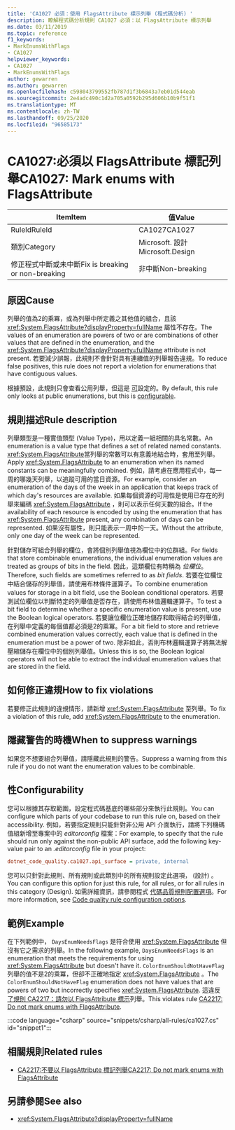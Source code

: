 ```yaml
---
title: 'CA1027 必須：使用 FlagsAttribute 標示列舉 (程式碼分析) '
description: 瞭解程式碼分析規則 CA1027 必須：以 FlagsAttribute 標示列舉
ms.date: 03/11/2019
ms.topic: reference
f1_keywords:
- MarkEnumsWithFlags
- CA1027
helpviewer_keywords:
- CA1027
- MarkEnumsWithFlags
author: gewarren
ms.author: gewarren
ms.openlocfilehash: c598043799552fb787d1f3b6843a7eb01d544eab
ms.sourcegitcommit: 2e4adc490c1d2a705a0592b295d606b10b9f51f1
ms.translationtype: MT
ms.contentlocale: zh-TW
ms.lasthandoff: 09/25/2020
ms.locfileid: "96585173"
---
```

# <a name="ca1027-mark-enums-with-flagsattribute"></a><span data-ttu-id="05fda-103">CA1027:必須以 FlagsAttribute 標記列舉</span><span class="sxs-lookup"><span data-stu-id="05fda-103">CA1027: Mark enums with FlagsAttribute</span></span>

| <span data-ttu-id="05fda-104">Item</span><span class="sxs-lookup"><span data-stu-id="05fda-104">Item</span></span>                                     | <span data-ttu-id="05fda-105">值</span><span class="sxs-lookup"><span data-stu-id="05fda-105">Value</span></span>            |
|------------------------------------------|------------------|
| <span data-ttu-id="05fda-106">RuleId</span><span class="sxs-lookup"><span data-stu-id="05fda-106">RuleId</span></span>                                   | <span data-ttu-id="05fda-107">CA1027</span><span class="sxs-lookup"><span data-stu-id="05fda-107">CA1027</span></span>           |
| <span data-ttu-id="05fda-108">類別</span><span class="sxs-lookup"><span data-stu-id="05fda-108">Category</span></span>                                 | <span data-ttu-id="05fda-109">Microsoft. 設計</span><span class="sxs-lookup"><span data-stu-id="05fda-109">Microsoft.Design</span></span> |
| <span data-ttu-id="05fda-110">修正程式中斷或未中斷</span><span class="sxs-lookup"><span data-stu-id="05fda-110">Fix is breaking or non-breaking</span></span> | <span data-ttu-id="05fda-111">非中斷</span><span class="sxs-lookup"><span data-stu-id="05fda-111">Non-breaking</span></span>     |

## <a name="cause"></a><span data-ttu-id="05fda-112">原因</span><span class="sxs-lookup"><span data-stu-id="05fda-112">Cause</span></span>

<span data-ttu-id="05fda-113">列舉的值為2的乘冪，或為列舉中所定義之其他值的組合，且該 <xref:System.FlagsAttribute?displayProperty=fullName> 屬性不存在。</span><span class="sxs-lookup"><span data-stu-id="05fda-113">The values of an enumeration are powers of two or are combinations of other values that are defined in the enumeration, and the <xref:System.FlagsAttribute?displayProperty=fullName> attribute is not present.</span></span> <span data-ttu-id="05fda-114">若要減少誤報，此規則不會針對具有連續值的列舉報告違規。</span><span class="sxs-lookup"><span data-stu-id="05fda-114">To reduce false positives, this rule does not report a violation for enumerations that have contiguous values.</span></span>

<span data-ttu-id="05fda-115">根據預設，此規則只會查看公用列舉，但這是 [可](#configurability)設定的。</span><span class="sxs-lookup"><span data-stu-id="05fda-115">By default, this rule only looks at public enumerations, but this is [configurable](#configurability).</span></span>

## <a name="rule-description"></a><span data-ttu-id="05fda-116">規則描述</span><span class="sxs-lookup"><span data-stu-id="05fda-116">Rule description</span></span>

<span data-ttu-id="05fda-117">列舉類型是一種實值類型 (Value Type)，用以定義一組相關的具名常數。</span><span class="sxs-lookup"><span data-stu-id="05fda-117">An enumeration is a value type that defines a set of related named constants.</span></span> <span data-ttu-id="05fda-118"><xref:System.FlagsAttribute>當列舉的常數可以有意義地結合時，套用至列舉。</span><span class="sxs-lookup"><span data-stu-id="05fda-118">Apply <xref:System.FlagsAttribute> to an enumeration when its named constants can be meaningfully combined.</span></span> <span data-ttu-id="05fda-119">例如，請考慮在應用程式中，每一周的哪幾天列舉，以追蹤可用的當日資源。</span><span class="sxs-lookup"><span data-stu-id="05fda-119">For example, consider an enumeration of the days of the week in an application that keeps track of which day's resources are available.</span></span> <span data-ttu-id="05fda-120">如果每個資源的可用性是使用已存在的列舉來編碼 <xref:System.FlagsAttribute> ，則可以表示任何天數的組合。</span><span class="sxs-lookup"><span data-stu-id="05fda-120">If the availability of each resource is encoded by using the enumeration that has <xref:System.FlagsAttribute> present, any combination of days can be represented.</span></span> <span data-ttu-id="05fda-121">如果沒有屬性，則只能表示一周中的一天。</span><span class="sxs-lookup"><span data-stu-id="05fda-121">Without the attribute, only one day of the week can be represented.</span></span>

<span data-ttu-id="05fda-122">針對儲存可組合列舉的欄位，會將個別列舉值視為欄位中的位群組。</span><span class="sxs-lookup"><span data-stu-id="05fda-122">For fields that store combinable enumerations, the individual enumeration values are treated as groups of bits in the field.</span></span> <span data-ttu-id="05fda-123">因此，這類欄位有時稱為 *位欄位*。</span><span class="sxs-lookup"><span data-stu-id="05fda-123">Therefore, such fields are sometimes referred to as *bit fields*.</span></span> <span data-ttu-id="05fda-124">若要在位欄位中結合儲存的列舉值，請使用布林條件運算子。</span><span class="sxs-lookup"><span data-stu-id="05fda-124">To combine enumeration values for storage in a bit field, use the Boolean conditional operators.</span></span> <span data-ttu-id="05fda-125">若要測試位欄位以判斷特定的列舉值是否存在，請使用布林值邏輯運算子。</span><span class="sxs-lookup"><span data-stu-id="05fda-125">To test a bit field to determine whether a specific enumeration value is present, use the Boolean logical operators.</span></span> <span data-ttu-id="05fda-126">若要讓位欄位正確地儲存和取得結合的列舉值，在列舉中定義的每個值都必須是2的乘冪。</span><span class="sxs-lookup"><span data-stu-id="05fda-126">For a bit field to store and retrieve combined enumeration values correctly, each value that is defined in the enumeration must be a power of two.</span></span> <span data-ttu-id="05fda-127">除非如此，否則布林邏輯運算子將無法解壓縮儲存在欄位中的個別列舉值。</span><span class="sxs-lookup"><span data-stu-id="05fda-127">Unless this is so, the Boolean logical operators will not be able to extract the individual enumeration values that are stored in the field.</span></span>

## <a name="how-to-fix-violations"></a><span data-ttu-id="05fda-128">如何修正違規</span><span class="sxs-lookup"><span data-stu-id="05fda-128">How to fix violations</span></span>

<span data-ttu-id="05fda-129">若要修正此規則的違規情形，請新增 <xref:System.FlagsAttribute> 至列舉。</span><span class="sxs-lookup"><span data-stu-id="05fda-129">To fix a violation of this rule, add <xref:System.FlagsAttribute> to the enumeration.</span></span>

## <a name="when-to-suppress-warnings"></a><span data-ttu-id="05fda-130">隱藏警告的時機</span><span class="sxs-lookup"><span data-stu-id="05fda-130">When to suppress warnings</span></span>

<span data-ttu-id="05fda-131">如果您不想要組合列舉值，請隱藏此規則的警告。</span><span class="sxs-lookup"><span data-stu-id="05fda-131">Suppress a warning from this rule if you do not want the enumeration values to be combinable.</span></span>

## <a name="configurability"></a><span data-ttu-id="05fda-132">性</span><span class="sxs-lookup"><span data-stu-id="05fda-132">Configurability</span></span>

<span data-ttu-id="05fda-133">您可以根據其存取範圍，設定程式碼基底的哪些部分來執行此規則。</span><span class="sxs-lookup"><span data-stu-id="05fda-133">You can configure which parts of your codebase to run this rule on, based on their accessibility.</span></span> <span data-ttu-id="05fda-134">例如，若要指定規則只能針對非公用 API 介面執行，請將下列機碼值組新增至專案中的 *editorconfig* 檔案：</span><span class="sxs-lookup"><span data-stu-id="05fda-134">For example, to specify that the rule should run only against the non-public API surface, add the following key-value pair to an *.editorconfig* file in your project:</span></span>

```ini
dotnet_code_quality.ca1027.api_surface = private, internal
```

<span data-ttu-id="05fda-135">您可以只針對此規則、所有規則或此類別中的所有規則設定此選項， (設計) 。</span><span class="sxs-lookup"><span data-stu-id="05fda-135">You can configure this option for just this rule, for all rules, or for all rules in this category (Design).</span></span> <span data-ttu-id="05fda-136">如需詳細資訊，請參閱程式 [代碼品質規則配置選項](../code-quality-rule-options.md)。</span><span class="sxs-lookup"><span data-stu-id="05fda-136">For more information, see [Code quality rule configuration options](../code-quality-rule-options.md).</span></span>

## <a name="example"></a><span data-ttu-id="05fda-137">範例</span><span class="sxs-lookup"><span data-stu-id="05fda-137">Example</span></span>

<span data-ttu-id="05fda-138">在下列範例中， `DaysEnumNeedsFlags` 是符合使用 <xref:System.FlagsAttribute> 但沒有它之需求的列舉。</span><span class="sxs-lookup"><span data-stu-id="05fda-138">In the following example, `DaysEnumNeedsFlags` is an enumeration that meets the requirements for using <xref:System.FlagsAttribute> but doesn't have it.</span></span> <span data-ttu-id="05fda-139">`ColorEnumShouldNotHaveFlag`列舉的值不是2的乘冪，但卻不正確地指定 <xref:System.FlagsAttribute> 。</span><span class="sxs-lookup"><span data-stu-id="05fda-139">The `ColorEnumShouldNotHaveFlag` enumeration does not have values that are powers of two but incorrectly specifies <xref:System.FlagsAttribute>.</span></span> <span data-ttu-id="05fda-140">這違反 [了規則 CA2217：請勿以 FlagsAttribute 標示](ca2217.md)列舉。</span><span class="sxs-lookup"><span data-stu-id="05fda-140">This violates rule [CA2217: Do not mark enums with FlagsAttribute](ca2217.md).</span></span>

:::code language="csharp" source="snippets/csharp/all-rules/ca1027.cs" id="snippet1":::

## <a name="related-rules"></a><span data-ttu-id="05fda-141">相關規則</span><span class="sxs-lookup"><span data-stu-id="05fda-141">Related rules</span></span>

- [<span data-ttu-id="05fda-142">CA2217:不要以 FlagsAttribute 標記列舉</span><span class="sxs-lookup"><span data-stu-id="05fda-142">CA2217: Do not mark enums with FlagsAttribute</span></span>](ca2217.md)

## <a name="see-also"></a><span data-ttu-id="05fda-143">另請參閱</span><span class="sxs-lookup"><span data-stu-id="05fda-143">See also</span></span>

- <xref:System.FlagsAttribute?displayProperty=fullName>
